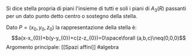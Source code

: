 Si dice stella propria di piani l'insieme di tutti e soli i piani di $A_{3}(R)$ passanti per un dato punto detto centro o sostegno della stella.

Dato $P=(x_{0},y_{0},z_{0})$ la rappresentazione della stella è:$$a(x-x_{0})+b(y-y_{0})+c(z-z_{0})=0\space\forall (a,b,c)\neq(0,0,0)$$
Argomento principale: [[Spazi affini]]
#algebra 